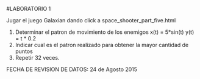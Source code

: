 #LABORATORIO 1

Jugar el juego Galaxian dando click a space_shooter_part_five.html

1. Determinar el patron de movimiento de los enemigos
x(t) = 5*sin(t)
y(t) = t * 0.2
2. Indicar cual es el patron realizado para obtener la mayor cantidad de puntos
3. Repetir 32 veces.


FECHA DE REVISION DE DATOS: 24 de Agosto 2015

